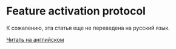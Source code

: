 # Feature activation protocol

К сожалению, эта статья еще не переведена на русский язык.

[Читать на английском](/en/waves-node/features/feature-activation-protocol)
